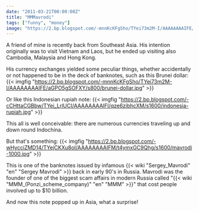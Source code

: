```yaml
---
date: "2011-03-21T00:00:00Z"
title: "MMMavrodi"
tags: ["funny", "money"]
image: "https://2.bp.blogspot.com/-mnnKcKFgSho/TYei73m2M-I/AAAAAAAAIFE/aGPO5gSOFXY/s800/brunei-dollar.jpg"
---
```


A friend of mine is recently back from Southeast Asia. His intention originally was to visit Vietnam and Laos, but he ended up visiting also Cambodia, Malaysia and Hong Kong.

His currency exchanges yielded some peculiar things, whether accidentally or not happened to be in the deck of banknotes, such as this Brunei dollar:
{{< imgfig "https://2.bp.blogspot.com/-mnnKcKFgSho/TYei73m2M-I/AAAAAAAAIFE/aGPO5gSOFXY/s800/brunei-dollar.jpg" >}}

<!--more-->

Or like this Indonesian rupiah note:
{{< imgfig "https://2.bp.blogspot.com/-cCHttaCGBbw/TYei_LrlUCI/AAAAAAAAIFI/qze6zibhcXM/s1600/indonesia-rupiah.jpg" >}}

This all is well conceivable: there are numerous currencies traveling up and down round Indochina.

But that's something:
{{< imgfig "https://2.bp.blogspot.com/-wHycciZMD14/TYejCKXu8oI/AAAAAAAAIFM/t4ymxGC9Qhg/s1600/mavrodi-1000.jpg" >}}

This is one of the banknotes issued by infamous {{< wiki "Sergey_Mavrodi" "en" "Sergey Mavrodi" >}} back in early 90's in Russia. Mavrodi was the founder of one of the biggest scam affairs in modern Russia called "{{< wiki "MMM_(Ponzi_scheme_company)" "en" "MMM" >}}" that cost people involved up to $10 billion.

And now this note popped up in Asia, what a surprise!
